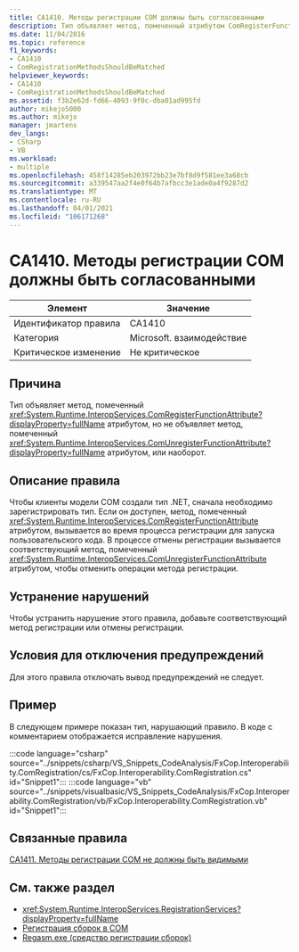 ```yaml
---
title: CA1410. Методы регистрации COM должны быть согласованными
description: Тип объявляет метод, помеченный атрибутом ComRegisterFunction, но не объявляет метод, помеченный атрибутом ComUnregisterFunction, или наоборот.
ms.date: 11/04/2016
ms.topic: reference
f1_keywords:
- CA1410
- ComRegistrationMethodsShouldBeMatched
helpviewer_keywords:
- CA1410
- ComRegistrationMethodsShouldBeMatched
ms.assetid: f3b2e62d-fd66-4093-9f0c-dba01ad995fd
author: mikejo5000
ms.author: mikejo
manager: jmartens
dev_langs:
- CSharp
- VB
ms.workload:
- multiple
ms.openlocfilehash: 458f14285eb203972bb23e7bf8d9f581ee3a68cb
ms.sourcegitcommit: a339547aa2f4e0f64b7afbcc3e1ade0a4f9287d2
ms.translationtype: MT
ms.contentlocale: ru-RU
ms.lasthandoff: 04/01/2021
ms.locfileid: "106171268"
---
```

# <a name="ca1410-com-registration-methods-should-be-matched"></a>CA1410. Методы регистрации COM должны быть согласованными

|Элемент|Значение|
|-|-|
|Идентификатор правила|CA1410|
|Категория|Microsoft. взаимодействие|
|Критическое изменение|Не критическое|

## <a name="cause"></a>Причина

Тип объявляет метод, помеченный <xref:System.Runtime.InteropServices.ComRegisterFunctionAttribute?displayProperty=fullName> атрибутом, но не объявляет метод, помеченный <xref:System.Runtime.InteropServices.ComUnregisterFunctionAttribute?displayProperty=fullName> атрибутом, или наоборот.

## <a name="rule-description"></a>Описание правила

Чтобы клиенты модели COM создали тип .NET, сначала необходимо зарегистрировать тип. Если он доступен, метод, помеченный <xref:System.Runtime.InteropServices.ComRegisterFunctionAttribute> атрибутом, вызывается во время процесса регистрации для запуска пользовательского кода. В процессе отмены регистрации вызывается соответствующий метод, помеченный <xref:System.Runtime.InteropServices.ComUnregisterFunctionAttribute> атрибутом, чтобы отменить операции метода регистрации.

## <a name="how-to-fix-violations"></a>Устранение нарушений

Чтобы устранить нарушение этого правила, добавьте соответствующий метод регистрации или отмены регистрации.

## <a name="when-to-suppress-warnings"></a>Условия для отключения предупреждений

Для этого правила отключать вывод предупреждений не следует.

## <a name="example"></a>Пример

В следующем примере показан тип, нарушающий правило. В коде с комментарием отображается исправление нарушения.

:::code language="csharp" source="../snippets/csharp/VS_Snippets_CodeAnalysis/FxCop.Interoperability.ComRegistration/cs/FxCop.Interoperability.ComRegistration.cs" id="Snippet1":::
:::code language="vb" source="../snippets/visualbasic/VS_Snippets_CodeAnalysis/FxCop.Interoperability.ComRegistration/vb/FxCop.Interoperability.ComRegistration.vb" id="Snippet1":::

## <a name="related-rules"></a>Связанные правила

[CA1411. Методы регистрации COM не должны быть видимыми](../code-quality/ca1411.md)

## <a name="see-also"></a>См. также раздел

- <xref:System.Runtime.InteropServices.RegistrationServices?displayProperty=fullName>
- [Регистрация сборок в COM](/dotnet/framework/interop/registering-assemblies-with-com)
- [Regasm.exe (средство регистрации сборок)](/dotnet/framework/tools/regasm-exe-assembly-registration-tool)
